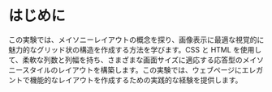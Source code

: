 # はじめに

この実験では、メイソニーレイアウトの概念を探り、画像表示に最適な視覚的に魅力的なグリッド状の構造を作成する方法を学びます。CSS と HTML を使用して、柔軟な列数と列幅を持ち、さまざまな画面サイズに適応する応答型のメイソニースタイルのレイアウトを構築します。この実験では、ウェブページにエレガントで機能的なレイアウトを作成するための実践的な経験を提供します。
